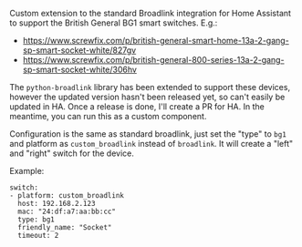 Custom extension to the standard Broadlink integration for Home Assistant to support the British General BG1 smart switches. E.g.:
- https://www.screwfix.com/p/british-general-smart-home-13a-2-gang-sp-smart-socket-white/827gv
- https://www.screwfix.com/p/british-general-800-series-13a-2-gang-sp-smart-socket-white/306hv

The `python-broadlink` library has been extended to support these devices, however the updated version hasn't been released yet, so can't easily be updated in HA. Once a release is done, I'll create a PR for HA. In the meantime, you can run this as a custom component.

Configuration is the same as standard broadlink, just set the "type" to `bg1` and platform as `custom_broadlink` instead of `broadlink`. It will create a "left" and "right" switch for the device.

Example:
```
switch:
- platform: custom_broadlink
  host: 192.168.2.123
  mac: "24:df:a7:aa:bb:cc"
  type: bg1
  friendly_name: "Socket"
  timeout: 2
```
